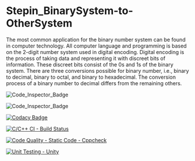 # Stepin_BinarySystem-to-OtherSystem

The most common application for the binary number system can be found in computer technology. All computer language and programming is based on the 2-digit number system used in digital encoding. Digital encoding is the process of taking data and representing it with discreet bits of information. These discreet bits consist of the 0s and 1s of the binary system.
There are three conversions possible for binary number, i.e., binary to decimal, binary to octal, and binary to hexadecimal. The conversion process of a binary number to decimal differs from the remaining others.


![Code_Inspector_Badge](https://www.code-inspector.com/project/27714/score/svg)

![Code_Inspector_Badge](https://www.code-inspector.com/project/27714/status/svg)

[![Codacy Badge](https://app.codacy.com/project/badge/Grade/5f6bdec695cc4db286091de998a5c2e7)](https://www.codacy.com/gh/GudimetlaSaiSatish/Stepin_BinarySystem-to-OtherSystem/dashboard?utm_source=github.com&amp;utm_medium=referral&amp;utm_content=GudimetlaSaiSatish/Stepin_BinarySystem-to-OtherSystem&amp;utm_campaign=Badge_Grade)

[![C/C++ CI - Build Status](https://github.com/GudimetlaSaiSatish/Stepin_BinarySystem-to-OtherSystem/actions/workflows/c-build.yml/badge.svg)](https://github.com/GudimetlaSaiSatish/Stepin_BinarySystem-to-OtherSystem/actions/workflows/c-build.yml)

[![Code Quality - Static Code - Cppcheck](https://github.com/GudimetlaSaiSatish/Stepin_BinarySystem-to-OtherSystem/actions/workflows/cppcheck.yml/badge.svg)](https://github.com/GudimetlaSaiSatish/Stepin_BinarySystem-to-OtherSystem/actions/workflows/cppcheck.yml)

[![Unit Testing - Unity](https://github.com/GudimetlaSaiSatish/Stepin_BinarySystem-to-OtherSystem/actions/workflows/unity.yml/badge.svg)](https://github.com/GudimetlaSaiSatish/Stepin_BinarySystem-to-OtherSystem/actions/workflows/unity.yml)
